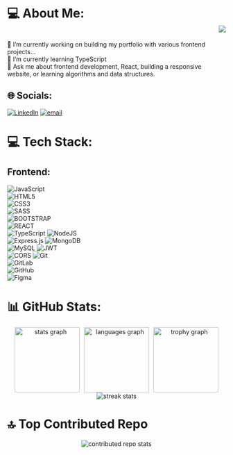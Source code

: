 # 💻 About Me: <div align="right"> <img src="https://visitor-badge.laobi.icu/badge?page_id=iamperii.iamperii&right_color=darkgreen"  /></div>
🔭 I’m currently working on building my portfolio with various frontend projects...<br>🌱 I’m currently learning TypeScript<br>💬 Ask me about frontend development, React, building a responsive website, or learning algorithms and data structures.


## 🌐 Socials:
[![LinkedIn](https://img.shields.io/badge/LinkedIn-%230077B5.svg?logo=linkedin&logoColor=white)](https://linkedin.com/in/www.linkedin.com/in/perimemmedova) [![email](https://img.shields.io/badge/Email-D14836?logo=gmail&logoColor=white)](mailto:memmedovaperiii@gmail.com) 

# 💻 Tech Stack:

## **Frontend:**
![JavaScript](https://img.shields.io/badge/javascript-%23323330.svg?style=flat&logo=javascript&logoColor=%23F7DF1E)  
![HTML5](https://img.shields.io/badge/html5-%23E34F26.svg?style=flat&logo=html5&logoColor=white)  
![CSS3](https://img.shields.io/badge/css3-%231572B6.svg?style=flat&logo=css3&logoColor=white)  
![SASS](https://img.shields.io/badge/SASS-hotpink.svg?style=flat&logo=SASS&logoColor=white)  
![BOOTSTRAP](https://img.shields.io/badge/BOOTSTRAP-hotpink.svg?style=flat&logo=BOOTSTRAP&logoColor=white)  
![REACT](https://img.shields.io/badge/react-%23007ACC.svg?style=flat&logo=react&logoColor=white)  
![TypeScript](https://img.shields.io/badge/typescript-%23007ACC.svg?style=flat&logo=typescript&logoColor=white)
![NodeJS](https://img.shields.io/badge/node.js-6DA55F?style=flat&logo=node.js&logoColor=white)  
![Express.js](https://img.shields.io/badge/express.js-%23404d59.svg?style=flat&logo=express&logoColor=white)
![MongoDB](https://img.shields.io/badge/MongoDB-%234ea94b.svg?style=flat&logo=mongodb&logoColor=white)  
![MySQL](https://img.shields.io/badge/mysql-4479A1.svg?style=flat&logo=mysql&logoColor=white)
![JWT](https://img.shields.io/badge/JWT-%23000000.svg?style=flat&logo=json-web-tokens&logoColor=white)  
![CORS](https://img.shields.io/badge/CORS-%23000000.svg?style=flat&logo=cors&logoColor=white)
![Git](https://img.shields.io/badge/git-%23F05033.svg?style=flat&logo=git&logoColor=white)  
![GitLab](https://img.shields.io/badge/gitlab-%23181717.svg?style=flat&logo=gitlab&logoColor=white)  
![GitHub](https://img.shields.io/badge/github-%23121011.svg?style=flat&logo=github&logoColor=white)  
![Figma](https://img.shields.io/badge/figma-%23F24E1E.svg?style=flat&logo=figma&logoColor=white)

# 📊 GitHub Stats:
<div align="center">
  <div style="display: flex; justify-content: center; align-items: center; gap: 10px;">
    <img src="https://github-readme-stats.vercel.app/api?username=iamperii&hide_title=false&hide_rank=false&show_icons=true&include_all_commits=true&count_private=true&disable_animations=false&theme=dracula&locale=en&hide_border=false&order=1" height="150" alt="stats graph" />
    <img src="https://github-readme-stats.vercel.app/api/top-langs?username=iamperii&locale=en&hide_title=false&layout=compact&card_width=320&langs_count=5&theme=dracula&hide_border=false&order=2" height="150" alt="languages graph" />
    <img src="https://github-profile-trophy.vercel.app?username=iamperii&theme=dracula&column=-1&row=1&margin-w=8&margin-h=8&no-bg=false&no-frame=false&order=4" height="150" alt="trophy graph" />
  </div>

  <div style="display: flex; justify-content: center; align-items: center;">
    <img src="https://github-readme-streak-stats.herokuapp.com/?user=iamperii&theme=dark&hide_border=false" alt="streak stats" />
  </div>
</div>


# 🔝 Top Contributed Repo
<div style="display: flex; justify-content: center; align-items: center;">
  <img src="https://github-contributor-stats.vercel.app/api?username=iamperii&limit=5&theme=dark&combine_all_yearly_contributions=true" alt="contributed repo stats" />
</div>

